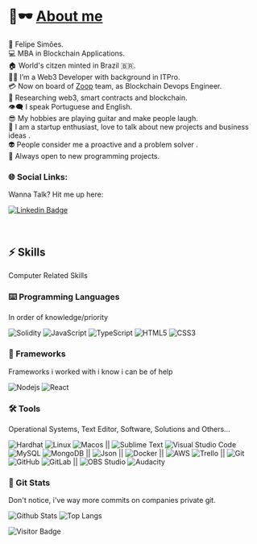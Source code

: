 # 👋🕶️ [About me](https://github.com/ffelipesimoes)

🐍 Felipe Simões. </br>
💻 MBA in Blockchain Applications.</br>
🏠 World's citzen minted in Brazil 🇧🇷. <br/>
👨‍💻 I’m a Web3 Developer with background in ITPro.<br/>
💳 Now on board of [Zoop](https://www.zoopcards.com/) team, as Blockchain Devops Engineer.</br>
🔭 Researching web3, smart contracts and blockchain.<br/>
👁️‍🗨️ I speak Portuguese and English.</br>
😎 My hobbies are playing guitar and make people laugh.</br>
🎩 I am a startup enthusiast, love to talk about new projects and business ideas .</br>
👽 People consider me a proactive and a problem solver .</br>
🍕 Always open to new programming projects.</br>

### 🌐 Social Links:

Wanna Talk? Hit me up here:

[![Linkedin Badge](https://img.shields.io/badge/-Felipe-blue?style=flat-square&logo=Linkedin&logoColor=white&link=https://www.linkedin.com/in/ffelipesimoes/)](https://www.linkedin.com/in/ffelipesimoes/)

</br>

## ⚡ Skills

Computer Related Skills

### ⌨️ Programming Languages

In order of knowledge/priority

![Solidity](https://img.shields.io/badge/-Solidity-black?style=for-the-badge&logo=solidity)
![JavaScript](https://img.shields.io/badge/-JavaScript-black?style=for-the-badge&logo=javascript)
![TypeScript](https://img.shields.io/badge/-TypeScript-black?style=for-the-badge&logo=typescript)
![HTML5](https://img.shields.io/badge/-HTML5-black?style=for-the-badge&logo=html5)
![CSS3](https://img.shields.io/badge/-CSS3-black?style=for-the-badge&logo=css3)

### 🧠 Frameworks

Frameworks i worked with i know i can be of help

![Nodejs](https://img.shields.io/badge/-Nodejs-black?style=for-the-badge&logo=Node.js)
![React](https://img.shields.io/badge/-React-black?style=for-the-badge&logo=react&logoColor=orange)

### 🛠️ Tools

Operational Systems, Text Editor, Software, Solutions and Others...

![Hardhat](https://img.shields.io/badge/Hardhat-Code?style=for-the-badge&logo=ethereum&logoColor=black&color=F1C232)
![Linux](https://img.shields.io/badge/-Linux-black?style=for-the-badge&logo=linux)
![Macos](https://img.shields.io/badge/-Macos-black?style=for-the-badge&logo=apple) ||
![Sublime Text](https://img.shields.io/badge/-Sublime%20Text-black?style=for-the-badge&logo=sublimetext)
![Visual Studio Code](https://img.shields.io/badge/-Visual%20Studio%20Code-black?style=for-the-badge&logo=visualstudiocode)
![MySQL](https://img.shields.io/badge/-MySQL-black?style=for-the-badge&logo=mysql)
![MongoDB](https://img.shields.io/badge/-MongoDB-black?style=for-the-badge&logo=mongodb)
||
![Json](https://img.shields.io/badge/-Json-black?style=for-the-badge&logo=json)
||
![Docker](https://img.shields.io/badge/-Docker-black?style=for-the-badge&logo=docker)
||
![AWS](https://img.shields.io/badge/AWS-black?style=for-the-badge&logo=amazonaws)
![Trello](https://img.shields.io/badge/-Trello-black?style=for-the-badge&logo=trello)
||
![Git](https://img.shields.io/badge/-Git-black?style=for-the-badge&logo=git)
![GitHub](https://img.shields.io/badge/-GitHub-black?style=for-the-badge&logo=github)
![GitLab](https://img.shields.io/badge/-GitLab-black?style=for-the-badge&logo=gitlab)
||
![OBS Studio](https://img.shields.io/badge/-OBS%20Studio-black?style=for-the-badge&logo=obsstudio)
![Audacity](https://img.shields.io/badge/-Audacity-black?style=for-the-badge&logo=audacity)

### 🧿 Git Stats

Don't notice, i've way more commits on companies private git.

![Github Stats](https://github-readme-stats.vercel.app/api?username=ffelipesimoes&count_private=true&show_icons=true&include_all_commits=true)
![Top Langs](https://github-readme-stats.vercel.app/api/top-langs/?username=ffelipesimoes&hide=jupyter%20notebook&layout=compact)

![Visitor Badge](https://visitor-badge.laobi.icu/badge?page_id=ffelipesimoes.ffelipesimoes)
